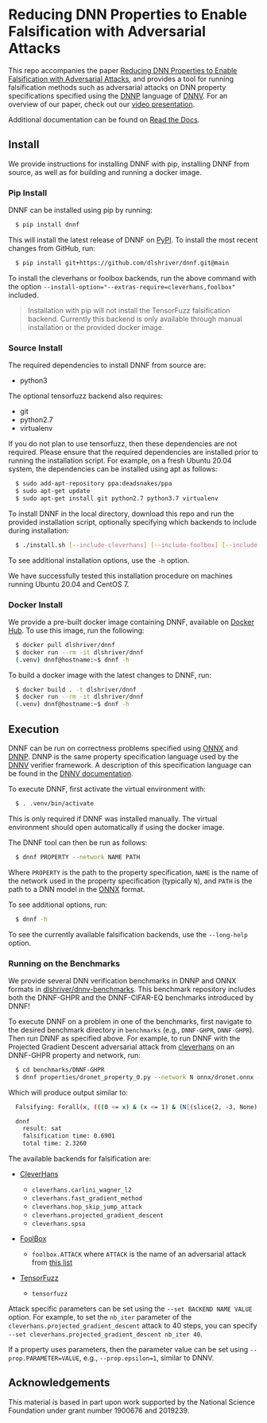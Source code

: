 # Reducing DNN Properties to Enable Falsification with Adversarial Attacks

This repo accompanies the paper [Reducing DNN Properties to Enable Falsification with Adversarial Attacks](https://davidshriver.me/files/publications/ICSE21-DNNF.pdf), and provides a tool for running falsification methods such as adversarial attacks on DNN property specifications specified using the [DNNP](https://dnnv.readthedocs.io/en/latest/usage/specifying_properties.html) language of [DNNV](https://github.com/dlshriver/DNNV). For an overview of our paper, check out our [video presentation](https://youtu.be/hcQFYUFwp_U).

Additional documentation can be found on [Read the Docs](https://dnnf.readthedocs.io/).

## Install

We provide instructions for installing DNNF with pip, installing DNNF from source, as well as for building and running a docker image.

### Pip Install

DNNF can be installed using pip by running:

```bash
  $ pip install dnnf
```

This will install the latest release of DNNF on [PyPI](https://pypi.org/project/dnnf/). To install the most recent changes from GitHub, run:

```bash
  $ pip install git+https://github.com/dlshriver/dnnf.git@main
```

To install the cleverhans or foolbox backends, run the above command with the option `--install-option="--extras-require=cleverhans,foolbox"` included.

> Installation with pip will not install the TensorFuzz falsification backend. Currently this backend is only available through manual installation or the provided docker image.

### Source Install

The required dependencies to install DNNF from source are:

- python3

The optional tensorfuzz backend also requires:

- git
- python2.7
- virtualenv

If you do not plan to use tensorfuzz, then these dependencies are not required.
Please ensure that the required dependencies are installed prior to running the installation script.
For example, on a fresh Ubuntu 20.04 system, the dependencies can be installed using apt as follows:

```bash
  $ sudo add-apt-repository ppa:deadsnakes/ppa
  $ sudo apt-get update
  $ sudo apt-get install git python2.7 python3.7 virtualenv
```

To install DNNF in the local directory, download this repo and run the provided installation script,
optionally specifying which backends to include during installation:

```bash
  $ ./install.sh [--include-cleverhans] [--include-foolbox] [--include-tensorfuzz]
```

To see additional installation options, use the `-h` option.

We have successfully tested this installation procedure on machines running Ubuntu 20.04 and CentOS 7.

### Docker Install

We provide a pre-built docker image containing DNNF, available on [Docker Hub](https://hub.docker.com/r/dlshriver/dnnf). To use this image, run the following:

```bash
  $ docker pull dlshriver/dnnf
  $ docker run --rm -it dlshriver/dnnf
  (.venv) dnnf@hostname:~$ dnnf -h
```

To build a docker image with the latest changes to DNNF, run:

```bash
  $ docker build . -t dlshriver/dnnf
  $ docker run --rm -it dlshriver/dnnf
  (.venv) dnnf@hostname:~$ dnnf -h
```

## Execution

DNNF can be run on correctness problems specified using [ONNX](https://onnx.ai) and [DNNP](https://docs.dnnv.org/en/stable/dnnp/introduction.html). 
DNNP is the same property specification language used by the [DNNV](https://github.com/dlshriver/dnnv) verifier framework. 
A description of this specification language can be found in the [DNNV documentation](https://docs.dnnv.org/en/stable/dnnp/introduction.html).

To execute DNNF, first activate the virtual environment with:

```bash
  $ . .venv/bin/activate
```

This is only required if DNNF was installed manually. The virtual environment should open automatically if using the docker image.

The DNNF tool can then be run as follows:

```bash
  $ dnnf PROPERTY --network NAME PATH
```

Where `PROPERTY` is the path to the property specification, `NAME` is the name of the network used in the property specification (typically `N`), and `PATH` is the path to a DNN model in the [ONNX](https://onnx.ai) format.

To see additional options, run:

```bash
  $ dnnf -h
```

To see the currently available falsification backends, use the `--long-help` option.


### Running on the Benchmarks

We provide several DNN verification benchmarks in DNNP and ONNX formats in [dlshriver/dnnv-benchmarks](https://github.com/dlshriver/dnnv-benchmarks). 
This benchmark repository includes both the DNNF-GHPR and the DNNF-CIFAR-EQ benchmarks introduced by DNNF!

To execute DNNF on a problem in one of the benchmarks, 
first navigate to the desired benchmark directory in `benchmarks` (e.g., `DNNF-GHPR`, `DNNF-GHPR`). 
Then run DNNF as specified above. 
For example, to run DNNF with the Projected Gradient Descent adversarial attack from [cleverhans](https://github.com/tensorflow/cleverhans) on an DNNF-GHPR property and network,
run:

```bash
  $ cd benchmarks/DNNF-GHPR
  $ dnnf properties/dronet_property_0.py --network N onnx/dronet.onnx --backend cleverhans.projected_gradient_descent
```

Which will produce output similar to:

```bash
  Falsifying: Forall(x, (((0 <= x) & (x <= 1) & (N[(slice(2, -3, None), 1)](x) <= -2.1972245773362196)) ==> ((-0.08726646259971647 <= N[(slice(2, -1, None), 0)](x)) & (N[(slice(2, -1, None), 0)](x) <= 0.08726646259971647))))

  dnnf
    result: sat
    falsification time: 0.6901
    total time: 2.3260
```

The available backends for falsification are:

  - [CleverHans](https://github.com/tensorflow/cleverhans)
    
    - `cleverhans.carlini_wagner_l2`
    - `cleverhans.fast_gradient_method`
    - `cleverhans.hop_skip_jump_attack`
    - `cleverhans.projected_gradient_descent`
    - `cleverhans.spsa`

  - [FoolBox](https://github.com/bethgelab/foolbox)

    - `foolbox.ATTACK` where `ATTACK` is the name of an adversarial attack from 
      [this list](https://foolbox.readthedocs.io/en/stable/modules/attacks.html#module-foolbox.attacks)

  - [TensorFuzz](https://github.com/brain-research/tensorfuzz)

    - ``tensorfuzz``

Attack specific parameters can be set using the `--set BACKEND NAME VALUE` option.
For example, to set the `nb_iter` parameter of the `cleverhans.projected_gradient_descent` attack to 40 steps,
you can specify `--set cleverhans.projected_gradient_descent nb_iter 40`.

If a property uses parameters, then the parameter value can be set using `--prop.PARAMETER=VALUE`, 
e.g., `--prop.epsilon=1`, similar to DNNV.


## Acknowledgements

This material is based in part upon work supported by the National Science Foundation under grant number 1900676 and 2019239.
